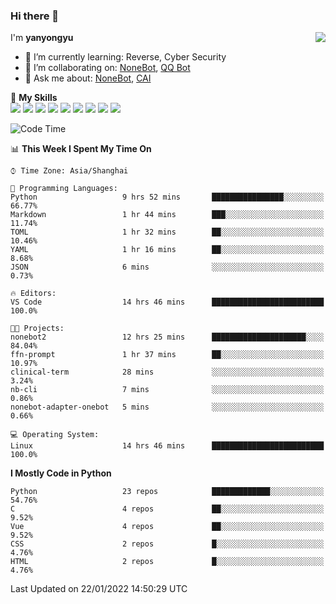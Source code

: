 ### Hi there 👋

<a href="#">
  <img align="right" src="https://github-readme-stats.vercel.app/api?username=yanyongyu&count_private=true&show_icons=true&bg_color=15,f2f7fd,E0EAFC" />
</a>

I'm **yanyongyu**

- 🌱 I’m currently learning: Reverse, Cyber Security
- 👯 I’m collaborating on: [NoneBot](https://github.com/nonebot), [QQ Bot](https://github.com/Mrs4s/go-cqhttp)
- 💬 Ask me about: [NoneBot](https://github.com/nonebot), [CAI](https://github.com/cscs181/CAI)

🌟 **My Skills**  
![](https://img.shields.io/badge/-Python-3e74a2?style=flat-square&logo=Python&logoColor=fff)
![](https://img.shields.io/badge/-Node.js-339933?style=flat-square&logo=Node.js&logoColor=fff)
![](https://img.shields.io/badge/-Vue-4fc08d?style=flat-square&logo=Vue.js&logoColor=fff)
![](https://img.shields.io/badge/-React-2d98ce?style=flat-square&logo=React&logoColor=fff)
![](https://img.shields.io/badge/-Docker-2496ED?style=flat-square&logo=Docker&logoColor=fff)
![](https://img.shields.io/badge/-Linux-000000?style=flat-square&logo=Linux&logoColor=fff)
![](https://img.shields.io/badge/-MySQL-4479A1?style=flat-square&logo=MySQL&logoColor=fff)
![](https://img.shields.io/badge/-Redis-DC382D?style=flat-square&logo=Redis&logoColor=fff)
![](https://img.shields.io/badge/-MongoDB-47A248?style=flat-square&logo=MongoDB&logoColor=fff)

<!--START_SECTION:waka-->
![Code Time](http://img.shields.io/badge/Code%20Time-2%2C046%20hrs%2013%20mins-blue)

📊 **This Week I Spent My Time On** 

```text
⌚︎ Time Zone: Asia/Shanghai

💬 Programming Languages: 
Python                   9 hrs 52 mins       ████████████████░░░░░░░░░   66.77% 
Markdown                 1 hr 44 mins        ███░░░░░░░░░░░░░░░░░░░░░░   11.74% 
TOML                     1 hr 32 mins        ██░░░░░░░░░░░░░░░░░░░░░░░   10.46% 
YAML                     1 hr 16 mins        ██░░░░░░░░░░░░░░░░░░░░░░░   8.68% 
JSON                     6 mins              ░░░░░░░░░░░░░░░░░░░░░░░░░   0.73%

🔥 Editors: 
VS Code                  14 hrs 46 mins      █████████████████████████   100.0%

🐱‍💻 Projects: 
nonebot2                 12 hrs 25 mins      █████████████████████░░░░   84.04% 
ffn-prompt               1 hr 37 mins        ██░░░░░░░░░░░░░░░░░░░░░░░   10.97% 
clinical-term            28 mins             ░░░░░░░░░░░░░░░░░░░░░░░░░   3.24% 
nb-cli                   7 mins              ░░░░░░░░░░░░░░░░░░░░░░░░░   0.86% 
nonebot-adapter-onebot   5 mins              ░░░░░░░░░░░░░░░░░░░░░░░░░   0.66%

💻 Operating System: 
Linux                    14 hrs 46 mins      █████████████████████████   100.0%

```

**I Mostly Code in Python** 

```text
Python                   23 repos            █████████████░░░░░░░░░░░░   54.76% 
C                        4 repos             ██░░░░░░░░░░░░░░░░░░░░░░░   9.52% 
Vue                      4 repos             ██░░░░░░░░░░░░░░░░░░░░░░░   9.52% 
CSS                      2 repos             █░░░░░░░░░░░░░░░░░░░░░░░░   4.76% 
HTML                     2 repos             █░░░░░░░░░░░░░░░░░░░░░░░░   4.76%

```



 Last Updated on 22/01/2022 14:50:29 UTC
<!--END_SECTION:waka-->
